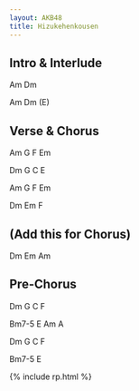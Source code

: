 ```yaml
---
layout: AKB48
title: Hizukehenkousen
---
```

## Intro & Interlude 
Am Dm 

Am Dm (E) 

## Verse & Chorus 
Am G F Em 

Dm G C E 

Am G F Em 

Dm Em F 

## (Add this for Chorus) 
Dm Em Am 

## Pre-Chorus 
Dm G C F 

Bm7-5 E Am A 

Dm G C F 

Bm7-5 E 

{% include rp.html %}
